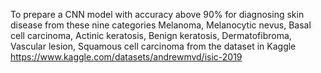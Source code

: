To prepare a CNN model with accuracy above 90% for 
diagnosing skin disease from these nine categories 
Melanoma, Melanocytic nevus, Basal cell carcinoma, 
Actinic keratosis, Benign keratosis, Dermatofibroma, 
Vascular lesion, Squamous cell carcinoma from the dataset in Kaggle
https://www.kaggle.com/datasets/andrewmvd/isic-2019
